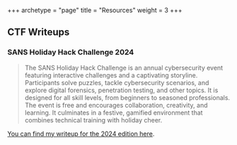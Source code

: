 +++
archetype = "page"
title = "Resources"
weight = 3
+++

## CTF Writeups

### SANS Holiday Hack Challenge 2024

> The SANS Holiday Hack Challenge is an annual cybersecurity event featuring interactive challenges and a captivating storyline. Participants solve puzzles, tackle cybersecurity scenarios, and explore digital forensics, penetration testing, and other topics. It is designed for all skill levels, from beginners to seasoned professionals. The event is free and encourages collaboration, creativity, and learning. It culminates in a festive, gamified environment that combines technical training with holiday cheer.

[You can find my writeup for the 2024 edition here](https://hhc2024.predefender.com/).